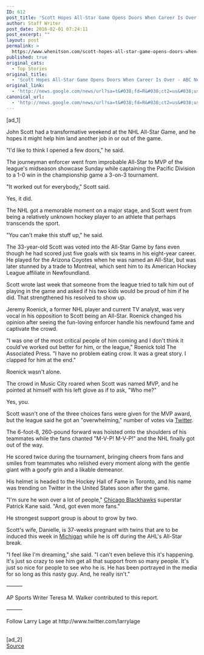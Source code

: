 ```yaml
---
ID: 612
post_title: 'Scott Hopes All-Star Game Opens Doors When Career Is Over &#8211; ABC News'
author: Staff Writer
post_date: 2016-02-01 07:24:11
post_excerpt: ""
layout: post
permalink: >
  https://www.whenitson.com/scott-hopes-all-star-game-opens-doors-when-career-is-over-abc-news/
published: true
original_cats:
  - Top Stories
original_title:
  - 'Scott Hopes All-Star Game Opens Doors When Career Is Over - ABC News'
original_link:
  - 'http://news.google.com/news/url?sa=t&#038;fd=R&#038;ct2=us&#038;usg=AFQjCNGaWTbzkEhmrDTeNixXGm4-uc70RA&#038;clid=c3a7d30bb8a4878e06b80cf16b898331&#038;cid=52779040785846&#038;ei=GwivVqi6BMuIhQH1p6HQAQ&#038;url=http://abcnews.go.com/Sports/wireStory/scott-hopes-star-game-opens-doors-career-36634820'
canonical_url:
  - 'http://news.google.com/news/url?sa=t&#038;fd=R&#038;ct2=us&#038;usg=AFQjCNGaWTbzkEhmrDTeNixXGm4-uc70RA&#038;clid=c3a7d30bb8a4878e06b80cf16b898331&#038;cid=52779040785846&#038;ei=GwivVqi6BMuIhQH1p6HQAQ&#038;url=http://abcnews.go.com/Sports/wireStory/scott-hopes-star-game-opens-doors-career-36634820'
---
```

 [ad_1]
<br><div readability="114.79849340866">
<p itemprop="articleBody">
John Scott had a transformative weekend at the NHL All-Star Game, and he hopes it might help him land another job in or out of the game.</p>
<p itemprop="articleBody">
"I'd like to think I opened a few doors," he said.</p>
<p itemprop="articleBody">
The journeyman enforcer went from improbable All-Star to MVP of the league's midseason showcase Sunday while captaining the Pacific Division to a 1-0 win in the championship game a 3-on-3 tournament.</p>
<p itemprop="articleBody">
"It worked out for everybody," Scott said.</p>
<p itemprop="articleBody">
Yes, it did.</p>
<p itemprop="articleBody">
The NHL got a memorable moment on a major stage, and Scott went from being a relatively unknown hockey player to an athlete that perhaps transcends the sport.</p>
<p itemprop="articleBody">
"You can't make this stuff up," he said.</p>
<p itemprop="articleBody">
The 33-year-old Scott was voted into the All-Star Game by fans even though he had scored just five goals with six teams in his eight-year career. He played for the Arizona Coyotes when he was named an All-Star, but was later stunned by a trade to Montreal, which sent him to its American Hockey League affiliate in Newfoundland.</p>
<p itemprop="articleBody">
Scott wrote last week that someone from the league tried to talk him out of playing in the game and asked if his two kids would be proud of him if he did. That strengthened his resolved to show up.</p>
<p itemprop="articleBody">
Jeremy Roenick, a former NHL player and current TV analyst, was very vocal in his opposition to Scott being an All-Star. Roenick changed his opinion after seeing the fun-loving enforcer handle his newfound fame and captivate the crowd.</p>
<p itemprop="articleBody">
"I was one of the most critical people of him coming and I don't think it could've worked out better for him, or the league," Roenick told The Associated Press. "I have no problem eating crow. It was a great story. I clapped for him at the end."</p>
<p itemprop="articleBody">
Roenick wasn't alone.</p>
<p itemprop="articleBody">
The crowd in Music City roared when Scott was named MVP, and he pointed at himself with his left glove as if to ask, "Who me?"</p>
<p itemprop="articleBody">
Yes, you.</p>
<p itemprop="articleBody">
Scott wasn't one of the three choices fans were given for the MVP award, but the league said he got an "overwhelming," number of votes via <a href="http://abcnews.go.com/topics/business/technology/twitter.htm" class="r_lapi">Twitter</a>.</p>
<p itemprop="articleBody">
The 6-foot-8, 260-pound forward was hoisted onto the shoulders of his teammates while the fans chanted "M-V-P! M-V-P!" and the NHL finally got out of the way.</p>
<p itemprop="articleBody">
He scored twice during the tournament, bringing cheers from fans and smiles from teammates who relished every moment along with the gentle giant with a goofy grin and a likable demeanor.</p>
<p itemprop="articleBody">
His helmet is headed to the Hockey Hall of Fame in Toronto, and his name was trending on Twitter in the United States soon after the game.</p>
<p itemprop="articleBody">
"I'm sure he won over a lot of people," <a href="http://abcnews.go.com/topics/sports/hockey/chicago-blackhawks.htm" class="r_lapi">Chicago Blackhawks</a> superstar Patrick Kane said. "And, got even more fans."</p>
<p itemprop="articleBody">
He strongest support group is about to grow by two.</p>
<p itemprop="articleBody">
Scott's wife, Danielle, is 37-weeks pregnant with twins that are to be induced this week in <a href="http://abcnews.go.com/topics/news/michigan.htm" class="r_lapi">Michigan</a> while he is off during the AHL's All-Star break.</p>
<p itemprop="articleBody">
"I feel like I'm dreaming," she said. "I can't even believe this it's happening. It's just so crazy to see him get all that support from so many people. It's just so nice for people to see who he is. He has been portrayed in the media for so long as this nasty guy. And, he really isn't."</p>
<p itemprop="articleBody">
———</p>
<p itemprop="articleBody">
AP Sports Writer Teresa M. Walker contributed to this report.</p>
<p itemprop="articleBody">
———</p>
<p itemprop="articleBody">
Follow Larry Lage at http://www.twitter.com/larrylage</p>
</div>
<br>[ad_2]
<br><a href="http://news.google.com/news/url?sa=t&#038;fd=R&#038;ct2=us&#038;usg=AFQjCNGaWTbzkEhmrDTeNixXGm4-uc70RA&#038;clid=c3a7d30bb8a4878e06b80cf16b898331&#038;cid=52779040785846&#038;ei=GwivVqi6BMuIhQH1p6HQAQ&#038;url=http://abcnews.go.com/Sports/wireStory/scott-hopes-star-game-opens-doors-career-36634820">Source </a>